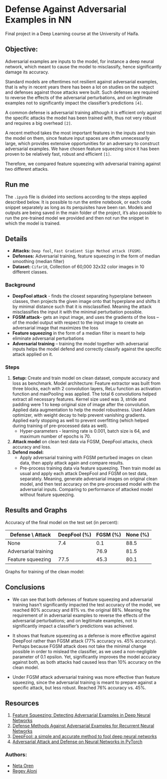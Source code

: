 # Defense Against Adversarial Examples in NN
Final project in a Deep Learning course at the University of Haifa. 

## Objective:
Adversarial examples are inputs to the model, for instance a deep neural network, which meant to cause the model to misclassify, hence significantly damage its accuracy. 

Standard models are oftentimes not resilient against adversarial examples, that is why in recent years there has been a lot on studies on the subject and defenses against those attacks were built. 
Such defenses are required to reverse the effects of the adversarial perturbations, and on legitimate examples not to significantly impact the classifier’s predictions `[4]`.

A common defense is adversarial training although it is efficient only against the specific attacks the model has been trained with, thus not very robust and requires a big overhead `[2]`. 

A recent method takes the most important features in the inputs and train the model on them, since feature input spaces are often unnecessarily large, which provides extensive opportunities for an adversary to construct adversarial examples. We have chosen feature squeezing since it has been proven to be relatively fast, robust and efficient `[1]`.

Therefore, we compared feature squeezing with adversarial training against two different attacks. 

## Run me
The `.ipynb` file is divided into sections according to the steps applied described below. It is possible to run the entire notebook, or each code snippet separately as long as its perquisites have been ran. Models and outputs are being saved in the main folder of the project, it’s also possible to run the pre-trained model we provided and then not run the snippet in which the model is trained. 

## Details
* **Attacks:** `Deep fool`, `Fast Gradient Sign Method attack (FGSM)`.
* **Defenses:** Adversarial training, feature squeezing in the form of median smoothing (median filter)
* **Dataset:** `Cifar10`, Collection of 60,000 32x32 color images in 10 different classes.

### Background
*	**DeepFool attack** - finds the closest separating hyperplane between classes, then projects the given image onto that hyperplane and shifts it by minimal distance such that it is misclassified. Meaning the attack misclassifies the input it with the minimal perturbation possible. 
*	**FGSM attack**– gets an input image, and uses the gradients of the loss – of the model output with respect to the input image to create an adversarial image that maximizes the loss
*	**Feature squeezing** in the form of a median filter is meant to help eliminate adversarial perturbations
*	**Adversarial training** – training the model together with adversarial inputs helps the model defend and correctly classify against the specific attack applied on it. 

### Steps
1.	**Setup:**
Create and train model on clean dataset, compute accuracy and loss as benchmark. Model architecture: Feature extractor was built from three blocks, each with 2 convolution layers, ReLu function as activation function and maxPooling was applied. The total 6 convolutions helped extract all necessary features. Kernel size used was 3, stride and padding were 1 to keep original size of image after the convolution.  Applied data augmentation to help the model robustness. Used Adam optimizer, with weight decay to help prevent vanishing gradients. Applied early stopping as well to prevent overfitting (which helped during training of pre-processed data as well). 
    * Hyper-parameters - learning rate is 0.001, batch size is 64, and maximum number of epochs is 70.
2.	**Attack model** on clean test data via FGSM, DeepFool attacks, check accuracy and loss. 
3.	**Defend model:**
    * Apply adversarial training with FGSM perturbed images on clean data, then apply attack again and compare results.
    * Pre-process training data via feature squeezing. Then train model as usual and apply each attack DeepFool and FGSM on test data, separately. Meaning, generate adversarial images on original clean model, and then test accuracy on the pre-processed model with the adversarial inputs. Comparing to performance of attacked model without feature squeezing. 

## Results and Graphs
Accuracy of the final model on the test set (in percent): 

| Defense \ Attack | DeepFool (%) | FGSM (%) | None (%) |
|---|---|---|---|
| None | 7.4 | 0.1 | 88.5 |
| Adversarial training |   | 76.9 | 81.5 |
| Feature squeezing | 77.5 | 45.3 | 80.1 |

Graphs for training of the clean model:

## Conclusions
*	We can see that both defenses of feature squeezing and adversarial training hasn’t significantly impacted the test accuracy of the model, we reached 80% accuracy and 81% vs. the original 88%.  Meaning the requirement of in adversarial examples to reverse the effects of the adversarial perturbations; and on legitimate examples, not to significantly impact a classifier’s predictions was achieved.
* It shows that feature squeezing as a defense is more effective against DeepFool rather than FGSM attack (77% accuracy vs. 45% accuracy). Perhaps because FGSM attack does not take the minimal change possible in order to mislead the classifier, as we used a non-negligible parameter of 0.1 epsilon.
Yet, significantly improves the model accuracy against both, as both attacks had caused less than 10% accuracy on the clean model. 

* Under FGSM attack adversarial training was more effective than feature squeezing, since the adversarial training is meant to prepare against a specific attack, but less robust. Reached 76% accuracy vs. 45%.  

## Resources
1. [Feature Squeezing: Detecting Adversarial Examples in Deep Neural Networks](https://arxiv.org/pdf/1704.01155.pdf)
2. [Defense Methods Against Adversarial Examples for Recurrent Neural Networks](https://arxiv.org/pdf/1901.09963.pdf)
3. [DeepFool: a simple and accurate method to fool deep neural networks](https://arxiv.org/pdf/1511.04599.pdf)
4. [Adversarial Attack and Defense on Neural Networks in PyTorch](https://towardsdatascience.com/adversarial-attack-and-defense-on-neural-networks-in-pytorch-82b5bcd9171)

### Authors: 
* [Neta Oren](https://github.com/n242)
* [Regev Aloni](https://github.com/AloniRegev)
